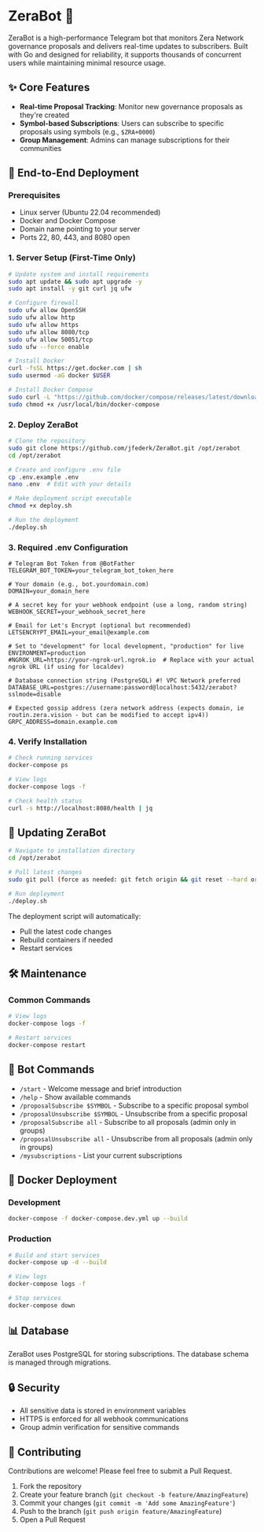 # ZeraBot 🤖

ZeraBot is a high-performance Telegram bot that monitors Zera Network governance proposals and delivers real-time updates to subscribers. Built with Go and designed for reliability, it supports thousands of concurrent users while maintaining minimal resource usage.

## ✨ Core Features

- **Real-time Proposal Tracking**: Monitor new governance proposals as they're created
- **Symbol-based Subscriptions**: Users can subscribe to specific proposals using symbols (e.g., `$ZRA+0000`)
- **Group Management**: Admins can manage subscriptions for their communities

## 🚀 End-to-End Deployment

### Prerequisites
- Linux server (Ubuntu 22.04 recommended)
- Docker and Docker Compose
- Domain name pointing to your server
- Ports 22, 80, 443, and 8080 open

### 1. Server Setup (First-Time Only)

```bash
# Update system and install requirements
sudo apt update && sudo apt upgrade -y
sudo apt install -y git curl jq ufw

# Configure firewall
sudo ufw allow OpenSSH
sudo ufw allow http
sudo ufw allow https
sudo ufw allow 8080/tcp
sudo ufw allow 50051/tcp
sudo ufw --force enable

# Install Docker
curl -fsSL https://get.docker.com | sh
sudo usermod -aG docker $USER

# Install Docker Compose
sudo curl -L "https://github.com/docker/compose/releases/latest/download/docker-compose-$(uname -s)-$(uname -m)" -o /usr/local/bin/docker-compose
sudo chmod +x /usr/local/bin/docker-compose
```

### 2. Deploy ZeraBot

```bash
# Clone the repository
sudo git clone https://github.com/jfederk/ZeraBot.git /opt/zerabot
cd /opt/zerabot

# Create and configure .env file
cp .env.example .env
nano .env  # Edit with your details

# Make deployment script executable
chmod +x deploy.sh

# Run the deployment
./deploy.sh
```

### 3. Required .env Configuration

```env
# Telegram Bot Token from @BotFather
TELEGRAM_BOT_TOKEN=your_telegram_bot_token_here

# Your domain (e.g., bot.yourdomain.com)
DOMAIN=your_domain_here

# A secret key for your webhook endpoint (use a long, random string)
WEBHOOK_SECRET=your_webhook_secret_here

# Email for Let's Encrypt (optional but recommended)
LETSENCRYPT_EMAIL=your_email@example.com

# Set to "development" for local development, "production" for live
ENVIRONMENT=production
#NGROK_URL=https://your-ngrok-url.ngrok.io  # Replace with your actual ngrok URL (if using for localdev)

# Database connection string (PostgreSQL) #! VPC Network preferred
DATABASE_URL=postgres://username:password@localhost:5432/zerabot?sslmode=disable

# Expected gossip address (zera network address (expects domain, ie routin.zera.vision - but can be modified to accept ipv4))
GRPC_ADDRESS=domain.example.com

```

### 4. Verify Installation

```bash
# Check running services
docker-compose ps

# View logs
docker-compose logs -f

# Check health status
curl -s http://localhost:8080/health | jq
```

## 🔄 Updating ZeraBot

```bash
# Navigate to installation directory
cd /opt/zerabot

# Pull latest changes
sudo git pull (force as needed: git fetch origin && git reset --hard origin/main && chmod +x deploy.sh)

# Run deployment
./deploy.sh
```

The deployment script will automatically:
- Pull the latest code changes
- Rebuild containers if needed
- Restart services

## 🛠️ Maintenance

### Common Commands

```bash
# View logs
docker-compose logs -f

# Restart services
docker-compose restart
```

## 🤖 Bot Commands

- `/start` - Welcome message and brief introduction
- `/help` - Show available commands
- `/proposalSubscribe $SYMBOL` - Subscribe to a specific proposal symbol
- `/proposalUnsubscribe $SYMBOL` - Unsubscribe from a specific proposal
- `/proposalSubscribe all` - Subscribe to all proposals (admin only in groups)
- `/proposalUnsubscribe all` - Unsubscribe from all proposals (admin only in groups)
- `/mysubscriptions` - List your current subscriptions

## 🐳 Docker Deployment

### Development

```bash
docker-compose -f docker-compose.dev.yml up --build
```

### Production

```bash
# Build and start services
docker-compose up -d --build

# View logs
docker-compose logs -f

# Stop services
docker-compose down
```

## 📊 Database

ZeraBot uses PostgreSQL for storing subscriptions. The database schema is managed through migrations.

## 🔒 Security

- All sensitive data is stored in environment variables
- HTTPS is enforced for all webhook communications
- Group admin verification for sensitive commands

## 🤝 Contributing

Contributions are welcome! Please feel free to submit a Pull Request.

1. Fork the repository
2. Create your feature branch (`git checkout -b feature/AmazingFeature`)
3. Commit your changes (`git commit -m 'Add some AmazingFeature'`)
4. Push to the branch (`git push origin feature/AmazingFeature`)
5. Open a Pull Request